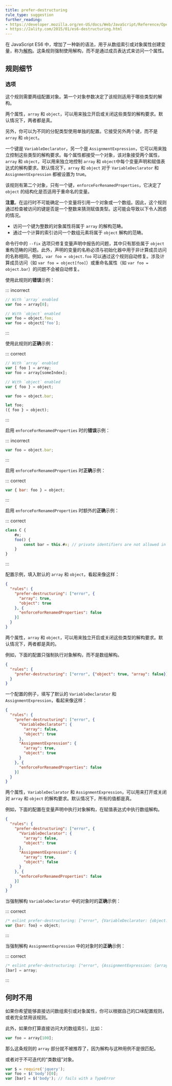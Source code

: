 ```yaml
---
title: prefer-destructuring
rule_type: suggestion
further_reading:
- https://developer.mozilla.org/en-US/docs/Web/JavaScript/Reference/Operators/Destructuring_assignment
- https://2ality.com/2015/01/es6-destructuring.html
---
```


在 JavaScript ES6 中，增加了一种新的语法，用于从数组索引或对象属性创建变量，称为[解构](#further-reading)。这条规则强制使用解构，而不是通过成员表达式来访问一个属性。

## 规则细节

### 选项

这个规则需要两组配置对象。第一个对象参数决定了该规则适用于哪些类型的解构。

两个属性，`array` 和 `object`，可以用来独立开启或关闭这些类型的解构要求。默认情况下，两者都是真。

另外，你可以为不同的分配类型使用单独的配置。它接受另外两个键，而不是 `array` 和 `object`。

一个键是 `VariableDeclarator`，另一个是 `AssignmentExpression`，它可以用来独立控制这些类型的解构要求。每个属性都接受一个对象，该对象接受两个属性，`array` 和 `object`，可以用来独立地控制 `array` 和 `object`中每个变量声明和赋值表达式的解构要求。默认情况下，`array` 和 `object` 对于 `VariableDeclarator` 和 `AssignmentExpression` 都被设置为 true。

该规则有第二个对象，只有一个键，`enforceForRenamedProperties`，它决定了 `object` 的结构化是否适用于重命名的变量。

**注意**。在运行时不可能确定一个变量将引用一个对象或一个数组。因此，这个规则通过检查被访问的键是否是一个整数来猜测赋值类型。这可能会导致以下令人困惑的情况。

* 访问一个键为整数的对象属性将属于 `array` 的解构范畴。
* 通过一个计算的索引访问一个数组元素将属于 `object` 解构的范畴。

命令行中的 `--fix` 选项只修复变量声明中报告的问题，其中只有那些属于 `object` 重构范畴的问题。此外，声明的变量的名称必须与初始化器中用于非计算成员访问的名称相同。例如，`var foo = object.foo` 可以通过这个规则自动修复。涉及计算成员访问（如 `var foo = object[foo]`）或重命名属性（如 `var foo = object.bar`）的问题不会被自动修复。

使用此规则的**错误**示例：

::: incorrect

```javascript
// With `array` enabled
var foo = array[0];

// With `object` enabled
var foo = object.foo;
var foo = object['foo'];
```

:::

使用此规则的**正确**示例：

::: correct

```javascript
// With `array` enabled
var [ foo ] = array;
var foo = array[someIndex];

// With `object` enabled
var { foo } = object;

var foo = object.bar;

let foo;
({ foo } = object);
```

:::

启用 `enforceForRenamedProperties` 时的**错误**示例：

::: incorrect

```javascript
var foo = object.bar;
```

:::

启用 `enforceForRenamedProperties` 时**正确**示例：

::: correct

```javascript
var { bar: foo } = object;
```

:::

启用 `enforceForRenamedProperties` 时额外的**正确**示例：

::: correct

```javascript
class C {
    #x;
    foo() {
        const bar = this.#x; // private identifiers are not allowed in destructuring
    }
}
```

:::

配置示例，填入默认的 `array` 和 `object`，看起来像这样：

```json
{
  "rules": {
    "prefer-destructuring": ["error", {
      "array": true,
      "object": true
    }, {
      "enforceForRenamedProperties": false
    }]
  }
}
```

两个属性，`array` 和 `object`，可以用来独立开启或关闭这些类型的解构要求。默认情况下，两者都是真的。

例如，下面的配置只强制执行对象解构，而不是数组解构。

```json
{
  "rules": {
    "prefer-destructuring": ["error", {"object": true, "array": false}]
  }
}
```

一个配置的例子，填写了默认的 `VariableDeclarator` 和 `AssignmentExpression`，看起来像这样：

```json
{
  "rules": {
    "prefer-destructuring": ["error", {
      "VariableDeclarator": {
        "array": false,
        "object": true
      },
      "AssignmentExpression": {
        "array": true,
        "object": true
      }
    }, {
      "enforceForRenamedProperties": false
    }]
  }
}
```

两个属性，`VariableDeclarator` 和 `AssignmentExpression`，可以用来打开或关闭对 `array` 和 `object` 的解构要求。默认情况下，所有的值都是真。

例如，下面的配置在变量声明中执行对象解构，在赋值表达式中执行数组解构。

```json
{
  "rules": {
    "prefer-destructuring": ["error", {
      "VariableDeclarator": {
        "array": false,
        "object": true
      },
      "AssignmentExpression": {
        "array": true,
        "object": false
      }
    }, {
      "enforceForRenamedProperties": false
    }]
  }
}

```

当强制解构 `VariableDeclarator` 中的对象时的**正确**示例：

::: correct

```javascript
/* eslint prefer-destructuring: ["error", {VariableDeclarator: {object: true}}] */
var {bar: foo} = object;
```

:::

当强制解构 `AssignmentExpression` 中的对象时的**正确**示例：

::: correct

```javascript
/* eslint prefer-destructuring: ["error", {AssignmentExpression: {array: true}}] */
[bar] = array;
```

:::

## 何时不用

如果你希望能够直接访问数组索引或对象属性，你可以根据自己的口味配置规则，或者完全禁用该规则。

此外，如果你打算直接访问大的数组索引，比如：

```javascript
var foo = array[100];
```

那么这条规则的 `array` 部分就不被推荐了，因为解构与这种用例不是很匹配。

或者对于不可迭代的“类数组”对象。

```javascript
var $ = require('jquery');
var foo = $('body')[0];
var [bar] = $('body'); // fails with a TypeError
```
